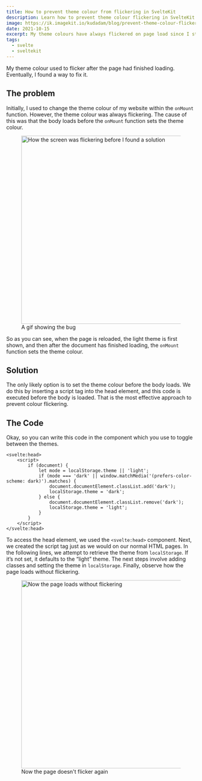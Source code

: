 ```yaml
---
title: How to prevent theme colour from flickering in SvelteKit
description: Learn how to prevent theme colour flickering in SvelteKit with these simple tips. Keep your website looking professional with this easy-to-follow guide
image: https://ik.imagekit.io/kudadam/blog/prevent-theme-colour-flickering-svelte/hero
date: 2021-10-15
excerpt: My theme colours have always flickered on page load since I started using Svelte. Finally, I discovered a workaround.
tags:
  - svelte
  - sveltekit
---
```



My theme colour used to flicker after the page had finished loading. Eventually, I found a way to fix it.

## The problem

Initially, I used to change the theme colour of my website within the `onMount` function. However, the theme colour was always flickering. The cause of this was that the body loads before the `onMount` function sets the theme colour.

<figure>
	<img alt="How the screen was flickering before I found a solution" src="https://ik.imagekit.io/kudadam/blog/prevent-theme-colour-flickering-svelte/flickering.gif?" class="w-auto" height="500" width="500">
	<figcaption>A gif showing the bug</figcaption>
</figure>

So as you can see, when the page is reloaded, the light theme is first shown, and then after the document has finished loading, the `onMount` function sets the theme colour.

## Solution

The only likely option is to set the theme colour before the body loads. We do this by inserting a script tag into the head element, and this code is executed before the body is loaded. That is the most effective approach to prevent colour flickering.

## The Code

Okay, so you can write this code in the component which you use to toggle between the themes.

```svelte
<svelte:head>
	<script>
		if (document) {
			let mode = localStorage.theme || 'light';
			if (mode === 'dark' || window.matchMedia('(prefers-color-scheme: dark)').matches) {
				document.documentElement.classList.add('dark');
				localStorage.theme = 'dark';
			} else {
				document.documentElement.classList.remove('dark');
				localStorage.theme = 'light';
			}
		}
	</script>
</svelte:head>
```

To access the head element, we used the `<svelte:head>` component. Next, we created the script tag just as we would on our normal HTML pages. In the following lines, we attempt to retrieve the theme from `localStorage`. If it’s not set, it defaults to the “light” theme. The next steps involve adding classes and setting the theme in `localStorage`. Finally, observe how the page loads without flickering.

<figure>
	<img alt="Now the page loads without flickering" src="https://ik.imagekit.io/kudadam/blog/prevent-theme-colour-flickering-svelte/non-flickering.gif?tr=w-500" class="w-auto" width="500" height="500">
	<figcaption>Now the page doesn't flicker again</figcaption>
</figure>